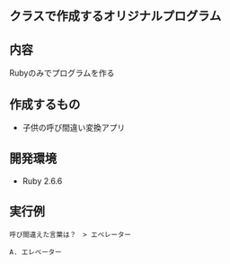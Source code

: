 ## クラスで作成するオリジナルプログラム

## 内容
Rubyのみでプログラムを作る

## 作成するもの
- 子供の呼び間違い変換アプリ

## 開発環境
-  Ruby 2.6.6

## 実行例

```
呼び間違えた言葉は？　> エベレーター

A. エレベーター　

```
